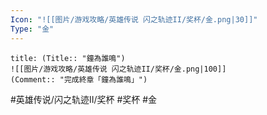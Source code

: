 ```yaml
---
Icon: "![[图片/游戏攻略/英雄传说 闪之轨迹II/奖杯/金.png|30]]"
Type: "金"
---
```

```ad-ed-sen-2-gold
title: (Title:: "鐘為誰鳴")
![[图片/游戏攻略/英雄传说 闪之轨迹II/奖杯/金.png|100]]
(Comment:: "完成終章「鐘為誰鳴」")
```

#英雄传说/闪之轨迹II/奖杯  #奖杯 #金